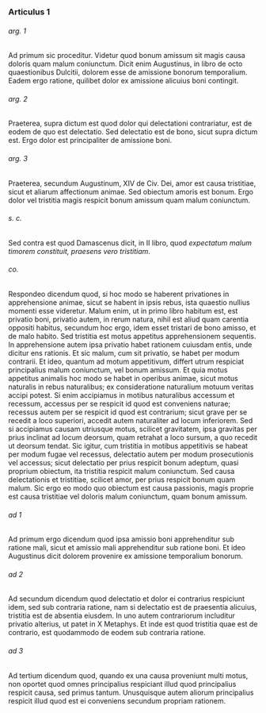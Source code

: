 ### Articulus 1

###### arg. 1
Ad primum sic proceditur. Videtur quod bonum amissum sit magis causa doloris quam malum coniunctum. Dicit enim Augustinus, in libro de octo quaestionibus Dulcitii, dolorem esse de amissione bonorum temporalium. Eadem ergo ratione, quilibet dolor ex amissione alicuius boni contingit.

###### arg. 2
Praeterea, supra dictum est quod dolor qui delectationi contrariatur, est de eodem de quo est delectatio. Sed delectatio est de bono, sicut supra dictum est. Ergo dolor est principaliter de amissione boni.

###### arg. 3
Praeterea, secundum Augustinum, XIV de Civ. Dei, amor est causa tristitiae, sicut et aliarum affectionum animae. Sed obiectum amoris est bonum. Ergo dolor vel tristitia magis respicit bonum amissum quam malum coniunctum.

###### s. c.
Sed contra est quod Damascenus dicit, in II libro, quod *expectatum malum timorem constituit, praesens vero tristitiam*.

###### co.
Respondeo dicendum quod, si hoc modo se haberent privationes in apprehensione animae, sicut se habent in ipsis rebus, ista quaestio nullius momenti esse videretur. Malum enim, ut in primo libro habitum est, est privatio boni, privatio autem, in rerum natura, nihil est aliud quam carentia oppositi habitus, secundum hoc ergo, idem esset tristari de bono amisso, et de malo habito. Sed tristitia est motus appetitus apprehensionem sequentis. In apprehensione autem ipsa privatio habet rationem cuiusdam entis, unde dicitur ens rationis. Et sic malum, cum sit privatio, se habet per modum contrarii. Et ideo, quantum ad motum appetitivum, differt utrum respiciat principalius malum coniunctum, vel bonum amissum. Et quia motus appetitus animalis hoc modo se habet in operibus animae, sicut motus naturalis in rebus naturalibus; ex consideratione naturalium motuum veritas accipi potest. Si enim accipiamus in motibus naturalibus accessum et recessum, accessus per se respicit id quod est conveniens naturae; recessus autem per se respicit id quod est contrarium; sicut grave per se recedit a loco superiori, accedit autem naturaliter ad locum inferiorem. Sed si accipiamus causam utriusque motus, scilicet gravitatem, ipsa gravitas per prius inclinat ad locum deorsum, quam retrahat a loco sursum, a quo recedit ut deorsum tendat. Sic igitur, cum tristitia in motibus appetitivis se habeat per modum fugae vel recessus, delectatio autem per modum prosecutionis vel accessus; sicut delectatio per prius respicit bonum adeptum, quasi proprium obiectum, ita tristitia respicit malum coniunctum. Sed causa delectationis et tristitiae, scilicet amor, per prius respicit bonum quam malum. Sic ergo eo modo quo obiectum est causa passionis, magis proprie est causa tristitiae vel doloris malum coniunctum, quam bonum amissum.

###### ad 1
Ad primum ergo dicendum quod ipsa amissio boni apprehenditur sub ratione mali, sicut et amissio mali apprehenditur sub ratione boni. Et ideo Augustinus dicit dolorem provenire ex amissione temporalium bonorum.

###### ad 2
Ad secundum dicendum quod delectatio et dolor ei contrarius respiciunt idem, sed sub contraria ratione, nam si delectatio est de praesentia alicuius, tristitia est de absentia eiusdem. In uno autem contrariorum includitur privatio alterius, ut patet in X Metaphys. Et inde est quod tristitia quae est de contrario, est quodammodo de eodem sub contraria ratione.

###### ad 3
Ad tertium dicendum quod, quando ex una causa proveniunt multi motus, non oportet quod omnes principalius respiciant illud quod principalius respicit causa, sed primus tantum. Unusquisque autem aliorum principalius respicit illud quod est ei conveniens secundum propriam rationem.

